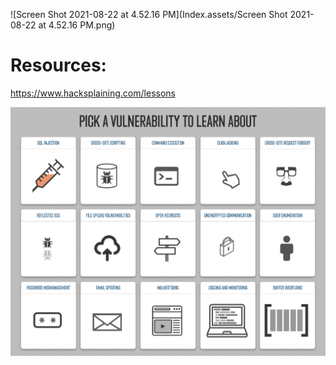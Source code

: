 ![Screen Shot 2021-08-22 at 4.52.16 PM](Index.assets/Screen Shot 2021-08-22 at 4.52.16 PM.png)

# Resources:

https://www.hacksplaining.com/lessons

<img src="Index.assets/Screen Shot 2021-08-24 at 1.30.11 AM.png" alt="Screen Shot 2021-08-24 at 1.30.11 AM" style="zoom:50%;" />